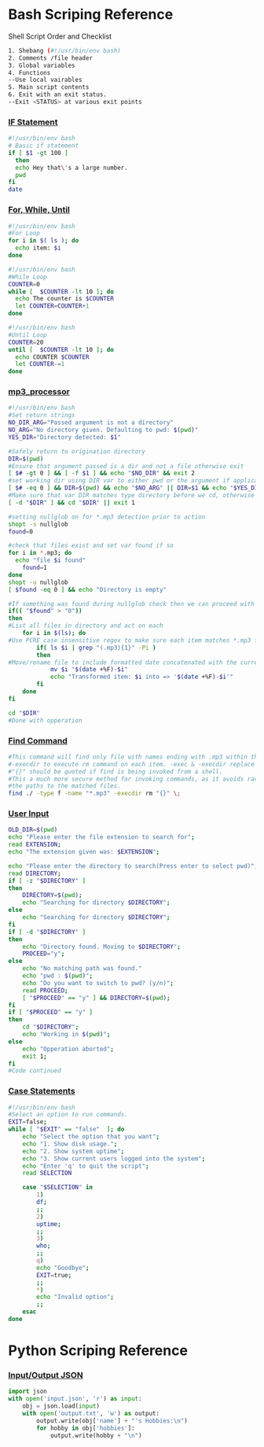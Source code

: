 # Bash Scriping Reference

Shell Script Order and Checklist
```bash
1. Shebang (#!/usr/bin/env bash)
2. Comments /file header
3. Global variables
4. Functions
--Use local vairables
5. Main script contents
6. Exit with an exit status.
--Exit <STATUS> at various exit points

```

### [IF Statement](https://ryanstutorials.net/bash-scripting-tutorial/bash-if-statements.php)
```bash
#!/usr/bin/env bash
# Basic if statement
if [ $1 -gt 100 ]
  then
  echo Hey that\'s a large number.
  pwd
fi
date
```

### [For, While, Until](http://tldp.org/HOWTO/Bash-Prog-Intro-HOWTO-7.html)
```bash
#!/usr/bin/env bash
#For Loop
for i in $( ls ); do
  echo item: $i
done

#!/usr/bin/env bash
#While Loop
COUNTER=0
while [  $COUNTER -lt 10 ]; do
  echo The counter is $COUNTER
  let COUNTER=COUNTER+1 
done

#!/usr/bin/env bash
#Until Loop
COUNTER=20
until [  $COUNTER -lt 10 ]; do
  echo COUNTER $COUNTER
  let COUNTER-=1
done
```


### [mp3_processor](https://github.com/paranoia1906/.bashrc/blob/master/mp3s/mp3_processor)
```bash
#!/usr/bin/env bash
#Set return strings
NO_DIR_ARG="Passed argument is not a directory"
NO_ARG="No directory given. Defaulting to pwd: $(pwd)"
YES_DIR="Directory detected: $1"

#Safely return to origination directory
DIR=$(pwd) 
#Ensure that argument passed is a dir and not a file otherwise exit
[ $# -gt 0 ] && [ -f $1 ] && echo "$NO_DIR" && exit 2
#set working dir using DIR var to either pwd or the argument if applicapable
[ $# -eq 0 ] && DIR=$(pwd) && echo "$NO_ARG" || DIR=$1 && echo "$YES_DIR"
#Make sure that var DIR matches type directory before we cd, otherwise we exit
[ -d "$DIR" ] && cd "$DIR" || exit 1

#setting nullglob on for *.mp3 detection prior to action
shopt -s nullglob
found=0

#check that files exist and set var found if so
for i in *.mp3; do
  echo "file $i found" 
	found=1
done
shopt -u nullglob
[ $found -eq 0 ] && echo "Directory is empty"

#If something was found during nullglob check then we can proceed with the rest of the script logic.
if(( "$found" > "0"))
then
#List all files in directory and act on each
	for i in $(ls); do
#Use PCRE case insensitive regex to make sure each item matches *.mp3 format
		if( ls $i | grep "(.mp3){1}" -Pi )
		then
#Move/rename file to include formatted date concatenated with the current filename
			mv $i "$(date +%F)-$i"
			echo "Transformed item: $i into => '$(date +%F)-$i'"	
		fi
	done
fi

cd "$DIR"
#Done with opperation
```

### [Find Command](http://man7.org/linux/man-pages/man1/find.1.html)
```bash
#This command will find only file with names ending with .mp3 within the current directory 
#-execdir to execute rm command on each item. -exec & -execdir replace {} with each item returned.
#"{}" should be quoted if find is being invoked from a shell.  
#This a much more secure method for invoking commands, as it avoids race conditions during resolution of 
#the paths to the matched files.
find ./ -type f -name "*.mp3" -execdir rm "{}" \;
```

### [User Input](https://ryanstutorials.net/bash-scripting-tutorial/bash-input.php)
```bash
OLD_DIR=$(pwd)
echo "Please enter the file extension to search for";
read EXTENSION;
echo "The extension given was: $EXTENSION"; 

echo "Please enter the directory to search(Press enter to select pwd)";
read DIRECTORY;
if [ -z "$DIRECTORY" ]
then
	DIRECTORY=$(pwd);
	echo "Searching for directory $DIRECTORY";
else
	echo "Searching for directory $DIRECTORY";
fi
if [ -d "$DIRECTORY" ]
then
	echo "Directory found. Moving to $DIRECTORY";
	PROCEED="y";
else
	echo "No matching path was found."
	echo "pwd : $(pwd)";
	echo "Do you want to switch to pwd? (y/n)";
	read PROCEED;
	[ "$PROCEED" == "y" ] && DIRECTORY=$(pwd);
fi
if [ "$PROCEED" == "y" ]
then	
	cd "$DIRECTORY";
	echo "Working in $(pwd)";
else
	echo "Opperation aborted";
	exit 1;
fi
#Code continued
```

### [Case Statements](https://www.tldp.org/LDP/Bash-Beginners-Guide/html/sect_07_03.html)
```bash
#!/usr/bin/env bash
#Select an option to run commands.
EXIT=false;
while [ "$EXIT" == "false"  ]; do
	echo "Select the option that you want";
	echo "1. Show disk usage.";
	echo "2. Show system uptime";
	echo "3. Show current users logged into the system";
	echo "Enter 'q' to quit the script";
	read SELECTION

	case "$SELECTION" in
		1)
		df;
		;;
		2)
		uptime;
		;;
		3)
		who;
		;;
		q)
		echo "Goodbye";
		EXIT=true;
		;;
		*)
		echo "Invalid option";
		;;
	esac
done
```

# Python Scriping Reference

### [Input/Output JSON](https://docs.python.org/3/tutorial/inputoutput.html)
```python
import json
with open('input.json', 'r') as input:
	obj = json.load(input)
	with open('output.txt', 'w') as output:
		output.write(obj['name'] + "'s Hobbies:\n")
		for hobby in obj['hobbies']:
			output.write(hobby + "\n")
```

